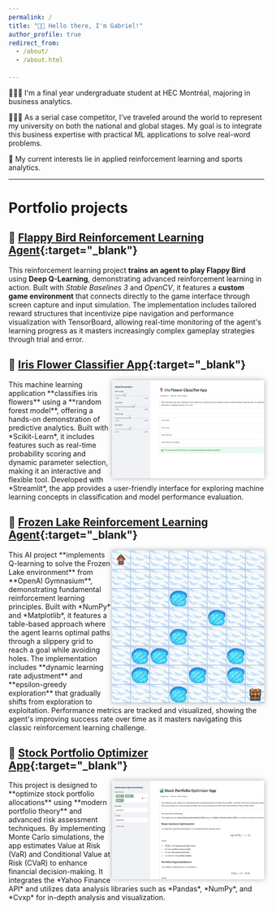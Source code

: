 ```yaml
---
permalink: /
title: "👋🏽 Hello there, I'm Gabriel!" 
author_profile: true
redirect_from: 
  - /about/
  - /about.html

--- 
```


👨🏽‍💻 I'm a final year undergraduate student at HEC Montréal, majoring in business analytics.

👨🏽‍💼 As a serial case competitor, I've traveled around the world to represent my university on both the national and global stages. My goal is to integrate this business expertise with practical ML applications to solve real-word problems.

🔬 My current interests lie in applied reinforcement learning and sports analytics.

---

# Portfolio projects

## 🔗 [Flappy Bird Reinforcement Learning Agent](https://github.com/ghj95/dqn_bird/blob/main/bird.ipynb){:target="_blank"} 
This reinforcement learning project **trains an agent to play Flappy Bird** using **Deep Q-Learning**, demonstrating advanced reinforcement learning in action. Built with *Stable Baselines 3* and *OpenCV*, it features a **custom game environment** that connects directly to the game interface through screen capture and input simulation. The implementation includes tailored reward structures that incentivize pipe navigation and performance visualization with TensorBoard, allowing real-time monitoring of the agent's learning progress as it masters increasingly complex gameplay strategies through trial and error.

## 🔗 [Iris Flower Classifier App](https://github.com/ghj95/iris_app){:target="_blank"}
<a href="https://port-opt.streamlit.app" target="_blank">
  <img src="./images/iris_app.png" alt="Illustration of Iris App" width="300px" style="float: right; box-shadow: 0 0 10px rgba(0, 0, 0, 0.3);">
</a>
This machine learning application **classifies iris flowers** using a **random forest model**, offering a hands-on demonstration of predictive analytics. Built with *Scikit-Learn*, it includes features such as real-time probability scoring and dynamic parameter selection, making it an interactive and flexible tool. Developed with *Streamlit*, the app provides a user-friendly interface for exploring machine learning concepts in classification and model performance evaluation.

## 🔗 [Frozen Lake Reinforcement Learning Agent](https://github.com/ghj95/frozen_lake_q/blob/main/lake.py){:target="_blank"}
<!-- <a href="https://github.com/ghj95/frozen_lake_q/blob/main/lake.py" target="_blank"> -->
<img src="./images/fl.gif" alt="Gif Frozen Lake" width="300px" style="float: right; box-shadow: 0 0 10px rgba(0, 0, 0, 0.3);">
This AI project **implements Q-learning to solve the Frozen Lake environment** from **OpenAI Gymnasium**, demonstrating fundamental reinforcement learning principles. Built with *NumPy* and *Matplotlib*, it features a table-based approach where the agent learns optimal paths through a slippery grid to reach a goal while avoiding holes. The implementation includes **dynamic learning rate adjustment** and **epsilon-greedy exploration** that gradually shifts from exploration to exploitation. Performance metrics are tracked and visualized, showing the agent's improving success rate over time as it masters navigating this classic reinforcement learning challenge.

## 🔗 [Stock Portfolio Optimizer App](https://github.com/ghj95/port_opt){:target="_blank"} 
<a href="https://port-opt.streamlit.app" target="_blank">
  <img src="./images/portfolio.png" alt="Illustration of Portfolio App" width="300px" style="float: right; box-shadow: 0 0 10px rgba(0, 0, 0, 0.3);">
</a>
This project is designed to **optimize stock portfolio allocations** using **modern portfolio theory** and advanced risk assessment techniques. By implementing Monte Carlo simulations, the app estimates Value at Risk (VaR) and Conditional Value at Risk (CVaR) to enhance financial decision-making. It integrates the *Yahoo Finance API* and utilizes data analysis libraries such as *Pandas*, *NumPy*, and *Cvxp* for in-depth analysis and visualization.